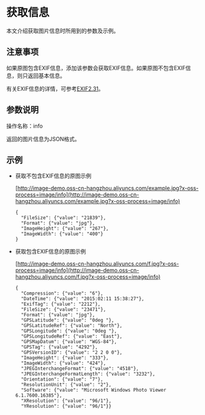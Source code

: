# 获取信息

本文介绍获取图片信息时所用到的参数及示例。

## 注意事项

如果原图包含EXIF信息，添加该参数会获取EXIF信息。如果原图不包含EXIF信息，则只返回基本信息。

有关EXIF信息的详情，可参考[EXIF2.31](http://oss-attachment.cn-hangzhou.oss.aliyun-inc.com/DC-008-Translation-2016-E.pdf)。

## 参数说明

操作名称：info

返回的图片信息为JSON格式。

## 示例

-   获取不包含EXIF信息的原图示例

    [http://image-demo.oss-cn-hangzhou.aliyuncs.com/example.jpg?x-oss-process=image/info](http://image-demo.oss-cn-hangzhou.aliyuncs.com/example.jpg?x-oss-process=image/info)

    ```
    {
      "FileSize": {"value": "21839"},
      "Format": {"value": "jpg"},
      "ImageHeight": {"value": "267"},
      "ImageWidth": {"value": "400"}
    }
    ```

-   获取包含EXIF信息的原图示例

    [http://image-demo.oss-cn-hangzhou.aliyuncs.com/f.jpg?x-oss-process=image/info](http://image-demo.oss-cn-hangzhou.aliyuncs.com/f.jpg?x-oss-process=image/info)

    ```
    {
      "Compression": {"value": "6"},
      "DateTime": {"value": "2015:02:11 15:38:27"},
      "ExifTag": {"value": "2212"},
      "FileSize": {"value": "23471"},
      "Format": {"value": "jpg"},
      "GPSLatitude": {"value": "0deg "},
      "GPSLatitudeRef": {"value": "North"},
      "GPSLongitude": {"value": "0deg "},
      "GPSLongitudeRef": {"value": "East"},
      "GPSMapDatum": {"value": "WGS-84"},
      "GPSTag": {"value": "4292"},
      "GPSVersionID": {"value": "2 2 0 0"},
      "ImageHeight": {"value": "333"},
      "ImageWidth": {"value": "424"},
      "JPEGInterchangeFormat": {"value": "4518"},
      "JPEGInterchangeFormatLength": {"value": "3232"},
      "Orientation": {"value": "7"},
      "ResolutionUnit": {"value": "2"},
      "Software": {"value": "Microsoft Windows Photo Viewer 6.1.7600.16385"},
      "XResolution": {"value": "96/1"},
      "YResolution": {"value": "96/1"}}
    ```


